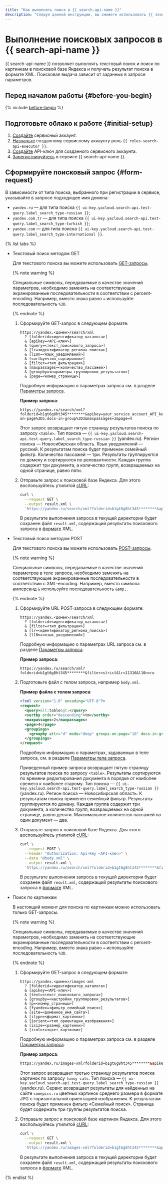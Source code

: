 ```yaml
---
title: "Как выполнять поиск в {{ search-api-name }}"
description: "Следуя данной инструкции, вы сможете использовать {{ search-api-name }} для отправки поисковых запросов и получения поисковой выдачи в формате XML."
---
```


# Выполнение поисковых запросов в {{ search-api-name }}

{{ search-api-name }} позволяет выполнять текстовый поиск и поиск по картинкам в поисковой базе Яндекса и получать результат поиска в формате XML. Поисковая выдача зависит от заданных в запросе параметров.

## Перед началом работы {#before-you-begin}

{% include [before-begin](../../_tutorials/_tutorials_includes/before-you-begin.md) %}

## Подготовьте облако к работе {#initial-setup}

1. [Создайте](../../iam/operations/sa/create.md) сервисный аккаунт.
1. [Назначьте](../../iam/operations/sa/assign-role-for-sa.md#binding-role-resource) созданному сервисному аккаунту роль `{{ roles-search-api-executor }}`.
1. [Создайте](../../iam/operations/api-key/create.md) API-ключ для созданного сервисного аккаунта.
1. [Зарегистрируйтесь](./workaround.md) в сервисе {{ search-api-name }}.

## Сформируйте поисковый запрос {#form-request}

В зависимости от типа поиска, выбранного при регистрации в сервисе, указывайте в запросе подходящее имя домена:
* `yandex.ru` — для типа поиска `{{ ui-key.yacloud.search-api.test-query.label_search_type-russian }}`;
* `yandex.com.tr` — для типа поиска `{{ ui-key.yacloud.search-api.test-query.label_search_type-turkish }}`;
* `yandex.com` — для типа поиска `{{ ui-key.yacloud.search-api.test-query.label_search_type-international }}`.

{% list tabs %}

- Текстовый поиск методом GET

  Для текстового поиска вы можете использовать [GET-запросы](../concepts/get-request.md).

  {% note warning %}

  Специальные символы, передаваемые в качестве значений параметров, необходимо заменять на соответствующие экранированные последовательности в соответствии с percent-encoding. Например, вместо знака равно `=` используйте последовательность `%3D`.

  {% endnote %}

  1. Сформируйте GET-запрос в следующем формате:

      ```httpget
      https://yandex.<домен>/search/xml
        ? [folderid=<идентификатор_каталога>]
        & [apikey=<API-ключ>]
        & [query=<текст_поискового_запроса>]
        & [lr=<идентификатор_региона_поиска>]
        & [l10n=<язык_уведомлений>]
        & [sortby=<тип_сортировки>]
        & [filter=<тип_фильтрации>]
        & [maxpassages=<количество_пассажей>]
        & [groupby=<параметры_группировки_результатов>]
        & [page=<номер_страницы>]
      ```

      Подробную информацию о параметрах запроса см. в разделе [Параметры запроса](../concepts/get-request.md#parameters).

      **Пример запроса**:

      ```httpget
      https://yandex.ru/search/xml?folderid=b1gt6g8ht345********&apikey=your_service_account_API_key********&query=%3Ctable%3E&lr=11316&l10n=ru&sortby=rlv&filter=strict&groupby=attr%3Dd.mode%3Ddeep.groups-on-page%3D5.docs-in-group%3D3&maxpassages=3&page=4
      ```

      Этот запрос возвращает пятую страницу результатов поиска по запросу `<table>`. Тип поиска — `{{ ui-key.yacloud.search-api.test-query.label_search_type-russian }}` (yandex.ru). Регион поиска — Новосибирская область. Язык уведомлений — русский. К результатам поиска будет применен семейный фильтр. Количество пассажей — три. Результаты группируются по домену и сортируются по релевантности. Каждая группа содержит три документа, а количество групп, возвращаемых на одной странице, равно пяти.

  1. Отправьте запрос к поисковой базе Яндекса. Для этого воспользуйтесь утилитой [cURL](https://curl.haxx.se):

      ```bash
      curl \
        --request GET \
        --output result.xml \
        'https://yandex.ru/search/xml?folderid=b1gt6g8ht345********&apikey=your_service_account_API_key********&query=%3Ctable%3E&lr=11316&l10n=ru&sortby=rlv&filter=strict&groupby=attr%3Dd.mode%3Ddeep.groups-on-page%3D5.docs-in-group%3D3&maxpassages=3&page=4'
      ```

      В результате выполнения запроса в текущей директории будет сохранен файл `result.xml`, содержащий результаты поискового запроса в [формате](../concepts/response.md) XML.

- Текстовый поиск методом POST

  Для текстового поиска вы можете использовать [POST-запросы](../concepts/post-request.md).

  {% note warning %}

  Специальные символы, передаваемые в качестве значений параметров в теле запроса, необходимо заменять на соответствующие экранированные последовательности в соответствии с XML-encoding. Например, вместо символа амперсанд `&` используйте последовательность `&amp;`.

  {% endnote %}

  1. Сформируйте URL POST-запроса в следующем формате:

      ```httpget
      https://yandex.<домен>/search/xml
        ? [folderid=<идентификатор_каталога>]
        & [filter=<тип_фильтрации>]
        & [lr=<идентификатор_региона_поиска>]
        & [l10n=<язык_уведомлений>]
      ```

      Подробную информацию о параметрах URL запроса см. в разделе [Параметры запроса](../concepts/post-request.md#parameters).

      **Пример запроса**:

      ```httppost
      https://yandex.ru/search/xml?folderid=b1gt6g8ht345********&filter=strict&lr=11316&l10n=ru
      ```

  1. Подготовьте файл с телом запроса, например `body.xml`.

      **Пример файла с телом запроса**:

      ```xml
      <?xml version="1.0" encoding="UTF-8"?>
      <request>
        <query>&lt;table&gt;</query>
        <sortby order="descending">tm</sortby>
        <maxpassages>2</maxpassages>
        <page>4</page>
        <groupings>
          <groupby attr="d" mode="deep" groups-on-page="10" docs-in-group="3" />
        </groupings>
      </request>
      ```

      Подробную информацию о параметрах, задаваемых в теле запроса, см. в разделе [Параметры тела запроса](../concepts/post-request.md#post-body-parameters).

      Приведенный пример запроса возвращает пятую страницу результатов поиска по запросу `<table>`. Результаты сортируются по времени редактирования документа в порядке от наиболее свежего к наиболее старому. Тип поиска — `{{ ui-key.yacloud.search-api.test-query.label_search_type-russian }}` (yandex.ru). Регион поиска — Новосибирская область. К результатам поиска применен семейный фильтр. Результаты группируются по домену. Каждая группа содержит три документа, а количество групп, возвращаемых на одной странице, равно десяти. Максимальное количество пассажей на один документ — два.

  1. Отправьте запрос к поисковой базе Яндекса. Для этого воспользуйтесь утилитой [cURL](https://curl.haxx.se):

      ```bash
      curl \
        --request POST \
        --header "Authorization: Api-Key <API-ключ>" \
        --data "@body.xml" \
        --output result.xml \
        'https://yandex.ru/search/xml?folderid=b1gt6g8ht345********&filter=strict&lr=11316&l10n=ru'
      ```

      В результате выполнения запроса в текущей директории будет сохранен файл `result.xml`, содержащий результаты поискового запроса в [формате](../concepts/response.md) XML.

- Поиск по картинкам

  В настоящий момент для поиска по картинкам можно использовать только GET-запросы.

  {% note warning %}

  Специальные символы, передаваемые в качестве значений параметров, необходимо заменять на соответствующие экранированные последовательности в соответствии с percent-encoding. Например, вместо знака равно `=` используйте последовательность `%3D`.

  {% endnote %}

  1. Сформируйте GET-запрос в следующем формате:

      ```text
      https://yandex.<домен>/images-xml
        ? [folderid=<идентификатор_каталога>]
        & [apikey=<API-ключ>]
        & [text=<текст_поискового_запроса>]
        & [groupby=<настройки_группировки_результатов>]
        & [p=<номер_страницы>]
        & [fyandex=<фильтр_семейный_поиск>]
        & [site=<доменное_имя_сайта>]
        & [itype=<формат_картинки>]
        & [iorient=<тип_ориентации_изображения>]
        & [isize=<размер_картинки>]
        & [icolor=<цвет_картинки>]
      ```

      Подробную информацию о параметрах запроса см. в разделе [Параметры запроса](../concepts/pic-search.md#parameters).

      **Пример запроса**:

      ```html
      https://yandex.ru/images-xml?folderid=b1gt6g8ht345********&apikey=your_service_account_API_key********&text=funny+cats&groupby=attr=ii.groups-on-page=3&p=2&fyandex=1&site=somepics.ru&itype=jpg&iorient=horizontal&isize=medium&icolor=color
      ```

      Этот запрос возвращает третью страницу результатов поиска картинок по запросу `funny cats`. Тип поиска — `{{ ui-key.yacloud.search-api.test-query.label_search_type-russian }}` (yandex.ru). Сервис возвращает результаты для найденных на сайте `somepics.ru` цветных картинок среднего размера в формате JPG с горизонтальной ориентацией изображения. К результатам поиска будет применен фильтр «Семейный поиск». Страница будет содержать три группы результатов поиска.

  1. Отправьте запрос к поисковой базе картинок Яндекса. Для этого воспользуйтесь утилитой [cURL](https://curl.haxx.se):

      ```bash
      curl \
        --request GET \
        --output result.xml \
        'https://yandex.ru/images-xml?folderid=b1gt6g8ht345********&apikey=your_service_account_API_key********&text=funny+cats&groupby=attr=ii.groups-on-page=3&p=2&fyandex=1&site=somepics.ru&itype=jpg&iorient=horizontal&isize=medium&icolor=color'
      ```

      В результате выполнения запроса в текущей директории будет сохранен файл `result.xml`, содержащий результаты поискового запроса в [формате](../concepts/pic-response.md) XML.

{% endlist %}